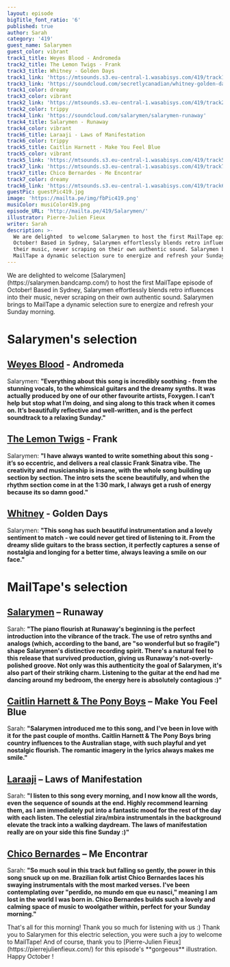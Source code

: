 ```yaml
---
layout: episode
bigTitle_font_ratio: '6'
published: true
author: Sarah
category: '419'
guest_name: Salarymen
guest_color: vibrant
track1_title: Weyes Blood - Andromeda
track2_title: The Lemon Twigs - Frank
track3_title: Whitney - Golden Days
track1_link: 'https://mtsounds.s3.eu-central-1.wasabisys.com/419/track1.mp3'
track3_link: 'https://soundcloud.com/secretlycanadian/whitney-golden-days-1'
track1_color: dreamy
track3_color: vibrant
track2_link: 'https://mtsounds.s3.eu-central-1.wasabisys.com/419/track2.mp3'
track2_color: trippy
track4_link: 'https://soundcloud.com/salarymen/salarymen-runaway'
track4_title: Salarymen - Runaway
track4_color: vibrant
track6_title: Laraaji - Laws of Manifestation
track6_color: trippy
track5_title: Caitlin Harnett - Make You Feel Blue
track5_color: vibrant
track5_link: 'https://mtsounds.s3.eu-central-1.wasabisys.com/419/track5.mp3'
track7_link: 'https://mtsounds.s3.eu-central-1.wasabisys.com/419/track7.mp3'
track7_title: Chico Bernardes - Me Encontrar
track7_color: dreamy
track6_link: 'https://mtsounds.s3.eu-central-1.wasabisys.com/419/track6.mp3'
guestPic: guestPic419.jpg
image: 'https://mailta.pe/img/fbPic419.png'
musiColor: musiColor419.png
episode_URL: 'http://mailta.pe/419/Salarymen/'
illustrator: Pierre-Julien Fieux
writer: Sarah
description: >-
  We are delighted  to welcome Salarymen to host the first MailTape episode of
  October! Based in Sydney, Salarymen effortlessly blends retro influences into
  their music, never scraping on their own authentic sound. Salarymen brings to
  MailTape a dynamic selection sure to energize and refresh your Sunday morning.
---
```

<p id="introduction">We are delighted  to welcome [Salarymen](https://salarymen.bandcamp.com/) to host the first MailTape episode of October! Based in Sydney, Salarymen effortlessly blends retro influences into their music, never scraping on their own authentic sound. Salarymen brings to MailTape a dynamic selection sure to energize and refresh your Sunday morning. 

</p>

# Salarymen's selection

## [Weyes Blood](https://weyesblood.bandcamp.com/) - Andromeda
Salarymen: **"**Everything about this song is incredibly soothing - from the stunning vocals, to the whimsical guitars and the dreamy synths. It was actually produced by one of our other favourite artists, Foxygen. I can’t help but stop what I’m doing, and sing along to this track when it comes on. It’s beautifully reflective and well-written, and is the perfect soundtrack to a relaxing Sunday.**"**

## [The Lemon Twigs](https://thelemontwigs.bandcamp.com/) - Frank
Salarymen: **"**I have always wanted to write something about this song - it’s so eccentric, and delivers a real classic Frank Sinatra vibe. The creativity and musicianship is insane, with the whole song building up section by section. The intro sets the scene beautifully, and when the rhythm section come in at the 1:30 mark, I always get a rush of energy because its so damn good.**"** 

## [Whitney](https://whitneychicago.bandcamp.com/) - Golden Days
Salarymen: **"**This song has such beautiful instrumentation and a lovely sentiment to match - we could never get tired of listening to it. From the dreamy slide guitars to the brass section, it perfectly captures a sense of nostalgia and longing for a better time, always leaving a smile on our face.**"**

# MailTape's selection

## [Salarymen](https://salarymen.bandcamp.com/) – Runaway
Sarah: **"**The piano flourish at Runaway's beginning is the perfect introduction into the vibrance of the track. The use of retro synths and analogs (which, according to the band, are "so wonderful but so fragile") shape Salarymen's distinctive recording spirit. There's a natural feel to this release that survived production, giving us Runaway's not-overly-polished groove. Not only was this authenticity the goal of Salarymen, it's also part of their striking charm. Listening to the guitar at the end had me dancing around my bedroom, the energy here is absolutely contagious :)**"**

## [Caitlin Harnett & The Pony Boys](https://caitlinharnett.bandcamp.com/music) – Make You Feel Blue
Sarah: **"**Salarymen introduced me to this song, and I've been in love with it for the past couple of months. Caitlin Harnett & The Pony Boys bring country influences to the Australian stage, with such playful and yet nostalgic flourish. The romantic imagery in the lyrics always makes me smile.**"**

## [Laraaji](https://laraajimusic.bandcamp.com/) – Laws of Manifestation
Sarah: **"**I listen to this song every morning, and I now know all the words, even the sequence of sounds at the end. Highly recommend learning them, as I am immediately put into a fantastic mood for the rest of the day with each listen. The celestial zira/mbira instrumentals in the background elevate the track into a walking daydream. The laws of manifestation really are on your side this fine Sunday :)**"**

## [Chico Bernardes](https://chicobernardes.bandcamp.com/album/chico-bernardes) – Me Encontrar
Sarah: **"**So much soul in this track but falling so gently, the power in this song snuck up on me. Brazilian folk artist Chico Bernardes laces his swaying instrumentals with the most marked verses. I've been contemplating over "perdido, no mundo em que eu nasci," meaning I am lost in the world I was born in. Chico Bernardes builds such a lovely and calming space of music to woolgather within, perfect for your Sunday morning.**"**

<p id="outroduction">That's all for this morning! Thank you so much for listening with us :) Thank you to Salarymen for this electric selection, you were such a joy to welcome to MailTape! And of course, thank you to [Pierre-Julien Fieux](https://pierrejulienfieux.com/) for this episode's **gorgeous** illustration. Happy October !</p>
